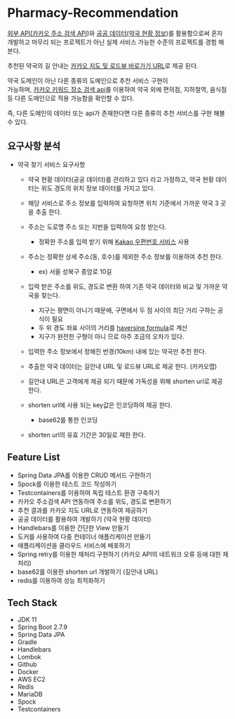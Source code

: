 # Pharmacy-Recommendation   
 
[외부 API(카카오 주소 검색 API](https://developers.kakao.com/docs/latest/ko/local/dev-guide))와 [공공 데이터(약국 현황 정보)](https://www.data.go.kr/data/15065023/fileData.do)를 활용함으로써 
혼자 개발하고 마무리 되는 프로젝트가 아닌 실제 서비스 가능한 수준의 
프로젝트를 경험 해본다.   

추천된 약국의 길 안내는 [카카오 지도 및 로드뷰 바로가기 URL](https://apis.map.kakao.com/web/guide/#routeurl)로 
제공 된다.     

약국 도메인이 아닌 다른 종류의 도메인으로 추천 서비스 구현이   
가능하며, [카카오 키워드 장소 검색 api](https://developers.kakao.com/docs/latest/ko/local/dev-guide#search-by-category)를 
이용하여 약국 외에 편의점, 지하철역, 음식점 등 다른 도메인으로 적용 가능함을 확인할 수 있다.    

즉, 다른 도메인의 데이터 또는 api가 존재한다면 다른 종류의 추천 서비스를 구현 해볼 수 있다.

## 요구사항 분석 

- 약국 찾기 서비스 요구사항
  - 약국 현황 데이터(공공 데이터)를 관리하고 있다 라고 가정하고, 약국 현황 데이터는 위도 경도의 위치 정보 데이터를 가지고 있다.
  - 해당 서비스로 주소 정보를 입력하여 요청하면 위치 기준에서 가까운 약국 3 곳을 추출 한다.
  - 주소는 도로명 주소 또는 지번을 입력하여 요청 받는다.
    - 정확한 주소를 입력 받기 위해 [Kakao 우편번호 서비스](https://postcode.map.daum.net/guide) 사용   
  - 주소는 정확한 상세 주소(동, 호수)를 제외한 주소 정보를 이용하여 추천 한다.   
    - ex) 서울 성북구 종암로 10길
  - 입력 받은 주소를 위도, 경도로 변환 하여 기존 약국 데이터와 비교 및 가까운 약국을 찾는다.   
    - 지구는 평면이 아니기 때문에, 구면에서 두 점 사이의 최단 거리 구하는 공식이 필요    
    - 두 위 경도 좌표 사이의 거리를 [haversine formula](https://en.wikipedia.org/wiki/Haversine_formula)로 계산  
    - 지구가 완전한 구형이 아니 므로 아주 조금의 오차가 있다.   
  - 입력한 주소 정보에서 정해진 반경(10km) 내에 있는 약국만 추천 한다.   
  - 추출한 약국 데이터는 길안내 URL 및 로드뷰 URL로 제공 한다. (카카오맵)

  - 길안내 URL은 고객에게 제공 되기 때문에 가독성을 위해 shorten url로 제공 한다.
  - shorten url에 사용 되는 key값은 인코딩하여 제공 한다.
    - base62를 통한 인코딩    
  - shorten url의 유효 기간은 30일로 제한 한다.   

## Feature List   

- Spring Data JPA를 이용한 CRUD 메서드 구현하기      
- Spock를 이용한 테스트 코드 작성하기     
- Testcontainers를 이용하여 독립 테스트 환경 구축하기
- 카카오 주소검색 API 연동하여 주소를 위도, 경도로 변환하기   
- 추천 결과를 카카오 지도 URL로 연동하여 제공하기   
- 공공 데이터를 활용하여 개발하기 (약국 현황 데이터)
- Handlebars를 이용한 간단한 View 만들기   
- 도커를 사용하여 다중 컨테이너 애플리케이션 만들기   
- 애플리케이션을 클라우드 서비스에 배포하기   
- Spring retry를 이용한 재처리 구현하기 (카카오 API의 네트워크 오류 등에 대한 재처리)   
- base62를 이용한 shorten url 개발하기 (길안내 URL)   
- redis를 이용하여 성능 최적화하기   

## Tech Stack   

- JDK 11
- Spring Boot 2.7.9
- Spring Data JPA
- Gradle
- Handlebars
- Lombok
- Github
- Docker
- AWS EC2
- Redis
- MariaDB
- Spock   
- Testcontainers   
